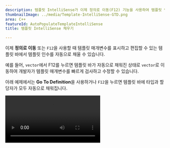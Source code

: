 ```yaml
---
description: 템플릿 IntelliSense가 이제 정의로 이동(F12) 기능을 사용하여 템플릿 인수를 자동으로 채워줍니다.
thumbnailImage: ../media/Template-IntelliSense-GTD.png
area: C++
featureId: AutoPopulateTemplateIntelliSense
title: 템플릿 IntelliSense 채우기

---
```



이제 **정의로 이동** 또는 `F12`을 사용할 때 템플릿 매개변수를 표시하고 편집할 수 있는 템플릿 바에서 템플릿 인수를 자동으로 채울 수 있습니다.

예를 들어, `vector`에서 F12를 누르면 템플릿 바가 자동으로 채워진 상태로 `vector`로 이동하여 개발자가 템플릿 매개변수를 빠르게 검사하고 수정할 수 있습니다.

아래 예제에서는 **Go To Definition**을 사용하거나 `F12`을 누르면 템플릿 바에 타입과 할당자가 모두 자동으로 채워집니다.

![템플릿 IntelliSense 자동 채우기](../media/Template-IntelliSense-GTD.mp4)
